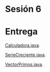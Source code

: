 # Sesión 6

# Entrega

[Calculadora.java](Calculadora.java).

[SerieCreciente.java](SerieCreciente.java).

[VectorPrimos.java](VectorPrimos.java).
